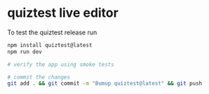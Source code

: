 # quiztest live editor

To test the quiztest release run
```bash
npm install quiztest@latest
npm run dev        

# verify the app using smoke tests

# commit the changes
git add . && git commit -m "Bumup quiztest@latest" && git push  
```

